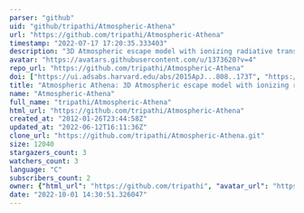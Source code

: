 ```yaml
---
parser: "github"
uid: "github/tripathi/Atmospheric-Athena"
url: "https://github.com/tripathi/Atmospheric-Athena"
timestamp: "2022-07-17 17:20:35.333403"
description: "3D Atmospheric escape model with ionizing radiative transfer"
avatar: "https://avatars.githubusercontent.com/u/1373620?v=4"
repo_url: "https://github.com/tripathi/Atmospheric-Athena"
doi: ["https://ui.adsabs.harvard.edu/abs/2015ApJ...808..173T", "https://ui.adsabs.harvard.edu/abs/2017ascl.soft03013T/abstract"]
title: "Atmospheric Athena: 3D Atmospheric escape model with ionizing radiative transfer"
name: "Atmospheric-Athena"
full_name: "tripathi/Atmospheric-Athena"
html_url: "https://github.com/tripathi/Atmospheric-Athena"
created_at: "2012-01-26T23:44:58Z"
updated_at: "2022-06-12T16:11:36Z"
clone_url: "https://github.com/tripathi/Atmospheric-Athena.git"
size: 12040
stargazers_count: 3
watchers_count: 3
language: "C"
subscribers_count: 2
owner: {"html_url": "https://github.com/tripathi", "avatar_url": "https://avatars.githubusercontent.com/u/1373620?v=4", "login": "tripathi", "type": "User"}
date: "2022-10-01 14:30:51.326047"
---
```

